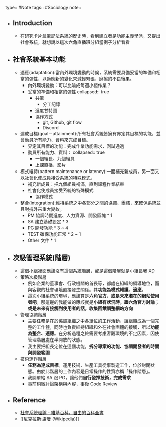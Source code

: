 type:: #Note
tags:: #Sociology 
note::

- ## Introduction
	- 在研究卡片盒筆記法系統的歷史時，看到建立者是功能主義學派，又提出社會系統，就想說以這次六角直播班分組當例子分析看看
- ## 社會系統基本功能
	- 適應(adaptation):當內外環境變動的時候，系統需要具備妥當的準備和相當的彈性，以適應新的變化來減輕緊張、磨擦的不良後果。
		- 內外環境變動：可以比喻成每週小組作業？
		- 妥當的準備和相當的彈性
		  collapsed:: true
			- 共筆
				- 分工記錄
			- 進度甘特圖
			- 協作方式
				- git, Github, git flow
				- Discord
	- 達成目標(goal－attainment):所有社會系統皆擁有界定其目標的功能，並會動員所有能力、資料來完成目標。
		- 界定其目標的功能：完成作業功能需求，測試通過
		- 動員所有能力、資料：
		  collapsed:: true
			- 一個組長、九個組員
			- 上課直播、影片
	- 模式維持(pattern maintenance or latency):一面補充新成員，另一面又以社會化使成員接受系統的特殊模式。
		- 補充新成員：把九個組員補滿，直到課程作業結束
		- 社會化使成員接受系統的特殊模式
			- 協作模式
	- 整合(integration):維持系統之中各部分之間的協調、團結，來確保系統並且對抗外來重大變故。
		- PM 協調時間進度、人力資源、開發區塊 * 1
		- SA 建立基礎設定 * 3
		- PG 開發功能 * 3 ~ 4
		- TEST 確保功能正常 * 2 ~ 1
		- Other 文件 * 1
- ## 次級管理系統(階層)
	- 這個小組裡面應該沒有這個系統階層，或是這個階層就是小組長我 XD
	- 策略次級階層
		- 例如企業的董事會、行政機關的首長等，都處在組織的領導地位，而與客觀的社會環境直接發生關係。其**功能為模式維護、適應**。
		- 這次小組系統的環境，應該算是**六角官方、或是未來潛在的網站使用者吧**。那這邊的我能做的應該就是**小組有狀況時，跟六角官方討論；或是未來有接觸到使用者的話，收集回饋調整網站方向**
	- 管理協調階層
		- 主要任務是在於協調組織之中各單位的工作活動，讓組織成為一個完整的工作體，同時也負責維持組織和外在社會團體的接觸，所以**功能為整合、適應**。在分析過程之終需要考慮客觀環境的不定因素，因使管理階層處在半開放的狀態。
		- 我主要把組長定位在這個功能，**拆分專案的功能、協調開發者的時間與開發範圍**
	- 技術運作階層
		- **任務為達成目標**。運用技術、生產工具從事製造工作，位於封閉狀態。由於此階層的工作內容是日常操作的性質亦稱「操作階層」。
		- 我開單給 SA 跟 PG，讓他們**自行發揮技術，完成需求**
		- 事前稍微討論架構與內容，事後 Code Review
- ## Reference
	- [社會系統理論 - 維基百科，自由的百科全書](https://zh.wikipedia.org/wiki/%E7%A4%BE%E6%9C%83%E7%B3%BB%E7%B5%B1%E7%90%86%E8%AB%96)
	- [[尼克拉斯·盧曼 (Wikipedia)]]